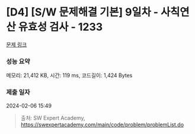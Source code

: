 # [D4] [S/W 문제해결 기본] 9일차 - 사칙연산 유효성 검사 - 1233 

[문제 링크](https://swexpertacademy.com/main/code/problem/problemDetail.do?contestProbId=AV141176AIwCFAYD) 

### 성능 요약

메모리: 21,412 KB, 시간: 119 ms, 코드길이: 1,424 Bytes

### 제출 일자

2024-02-06 15:49



> 출처: SW Expert Academy, https://swexpertacademy.com/main/code/problem/problemList.do